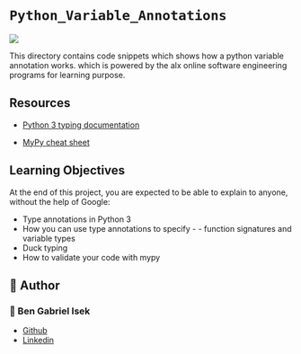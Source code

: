 # `Python_Variable_Annotations`

![](https://encrypted-tbn0.gstatic.com/images?q=tbn:ANd9GcRQbqiFGjsQjmOdjReuZqiJthK3bFYFuLH50AV1s0Zh27rg-ue45Ag1NWpeVcjAOl7hMxg&usqp=CAU)

<p>This directory contains code 
snippets which shows how a python variable annotation works.  which is powered by the alx online software engineering programs for learning purpose.</p>

## Resources
- [Python 3 typing documentation](https://docs.python.org/3/library/typing.html)

- [MyPy cheat sheet](https://mypy.readthedocs.io/en/latest/cheat_sheet_py3.html)

## Learning Objectives

At the end of this project, you are expected to be able to explain to anyone, without the help of Google:

- Type annotations in Python 3
- How you can use type annotations to specify - - function signatures and variable types
- Duck typing
- How to validate your code with mypy

## :pencil: **Author**
### :man: Ben Gabriel Isek
- [Github](https://github.com/Isek7)
- [Linkedin](https://www.linkedin.com/in/gabriel-ben-811552176/)
